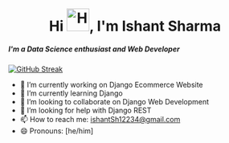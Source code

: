 <h1 align="center">Hi <img src="https://raw.githubusercontent.com/nixin72/nixin72/master/wave.gif" alt="Hand Emoji" height="45" width="45" />, I'm Ishant Sharma</h1>
<h5>I'm a Data Science enthusiast and Web Developer</h5>


[![GitHub Streak](http://github-readme-streak-stats.herokuapp.com?user=techishant&theme=github-dark&hide_border=true&date_format=M%20j%5B%2C%20Y%5D)](https://git.io/streak-stats)


- 🔭 I’m currently working on Django Ecommerce Website
- 🌱 I’m currently learning Django
- 👯 I’m looking to collaborate on Django Web Development
- 🤔 I’m looking for help with Django REST
- 📫 How to reach me: ishantSh12234@gmail.com
- 😄 Pronouns: [he/him]
